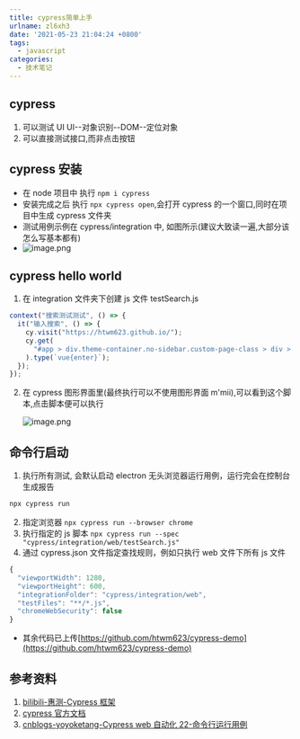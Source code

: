 ```yaml
---
title: cypress简单上手
urlname: zl6xh3
date: '2021-05-23 21:04:24 +0800'
tags:
  - javascript
categories:
  - 技术笔记
---
```


## cypress

1. 可以测试 UI UI--对象识别--DOM--定位对象
1. 可以直接测试接口,而非点击按钮

## cypress 安装

- 在 node 项目中 执行 `npm i cypress`
- 安装完成之后 执行 `npx cypress open`,会打开 cypress 的一个窗口,同时在项目中生成 cypress 文件夹
- 测试用例示例在 cypress/integration 中, 如图所示(建议大致读一遍,大部分该怎么写基本都有)
- ![image.png](https://cdn.nlark.com/yuque/0/2021/png/754067/1621777801642-d01f7325-4f7f-4234-a591-1dcc619fc583.png#clientId=u22045363-ed84-4&from=paste&height=524&id=u3bab9ff9&margin=%5Bobject%20Object%5D&name=image.png&originHeight=524&originWidth=409&originalType=binary∶=1&size=261205&status=done&style=none&taskId=u2795a692-630d-4685-9132-66d3ecf38ce&width=409)

## cypress hello world

1. 在 integration 文件夹下创建 js 文件 testSearch.js

```javascript
context("搜索测试测试", () => {
  it("输入搜索", () => {
    cy.visit("https://htwm623.github.io/");
    cy.get(
      "#app > div.theme-container.no-sidebar.custom-page-class > div > div:nth-child(3) > header > div.links > div.search-box > input"
    ).type(`vue{enter}`);
  });
});
```

2. 在 cypress 图形界面里(最终执行可以不使用图形界面 m'mii),可以看到这个脚本,点击脚本便可以执行

   ![image.png](https://cdn.nlark.com/yuque/0/2021/png/754067/1621779970256-03c14b32-307e-46b7-bd05-18f96e8f4e8e.png#clientId=u22045363-ed84-4&from=paste&height=293&id=ud96cea19&margin=%5Bobject%20Object%5D&name=image.png&originHeight=293&originWidth=563&originalType=binary∶=1&size=20512&status=done&style=none&taskId=u78754926-8cae-4f0c-a49d-a7076baf6ce&width=563)

## 命令行启动

1. 执行所有测试, 会默认启动 electron 无头浏览器运行用例，运行完会在控制台生成报告

```javascript
npx cypress run
```

2. 指定浏览器 `npx cypress run --browser chrome`
3. 执行指定的 js 脚本 `npx cypress run --spec "cypress/integration/web/testSearch.js"`
4. 通过 cypress.json 文件指定查找规则，例如只执行 web 文件下所有 js 文件

```javascript
{
  "viewportWidth": 1280,
  "viewportHeight": 600,
  "integrationFolder": "cypress/integration/web",
  "testFiles": "**/*.js",
  "chromeWebSecurity": false
}
```

- 其余代码已上传[https://github.com/htwm623/cypress-demo](https://github.com/htwm623/cypress-demo)

## 参考资料

1. [bilibili-惠测-Cypress 框架](https://www.bilibili.com/video/BV1DQ4y1o7GY)
1. [cypress 官方文档](https://docs.cypress.io/guides/getting-started/installing-cypress)
1. [cnblogs-yoyoketang-Cypress web 自动化 22-命令行运行用例](https://www.cnblogs.com/yoyoketang/p/12974805.html)
